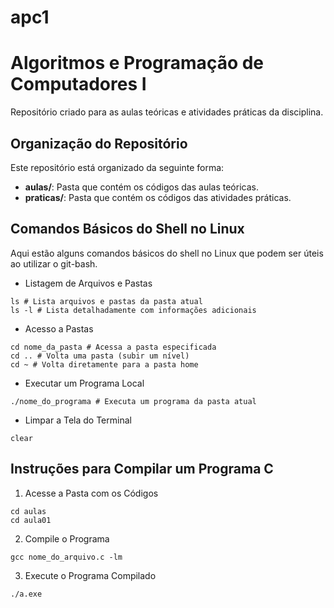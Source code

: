 # apc1
# Algoritmos e Programação de Computadores I
Repositório criado para as aulas teóricas e atividades práticas da disciplina.
## Organização do Repositório 
Este repositório está organizado da seguinte forma:
- **aulas/**: Pasta que contém os códigos das aulas teóricas.
- **praticas/**: Pasta que contém os códigos das atividades práticas.
## Comandos Básicos do Shell no Linux
Aqui estão alguns comandos básicos do shell no Linux que podem ser úteis ao
utilizar o git-bash.
- Listagem de Arquivos e Pastas
```shell
ls # Lista arquivos e pastas da pasta atual
ls -l # Lista detalhadamente com informações adicionais
```
- Acesso a Pastas
```shell
cd nome_da_pasta # Acessa a pasta especificada
cd .. # Volta uma pasta (subir um nível)
cd ~ # Volta diretamente para a pasta home
```
- Executar um Programa Local
```shell
./nome_do_programa # Executa um programa da pasta atual
```
- Limpar a Tela do Terminal
```shell
clear
```
## Instruções para Compilar um Programa C
1. Acesse a Pasta com os Códigos
```shell
cd aulas
cd aula01
```
2. Compile o Programa
```shell
gcc nome_do_arquivo.c -lm
```
3. Execute o Programa Compilado
```shell
./a.exe
```